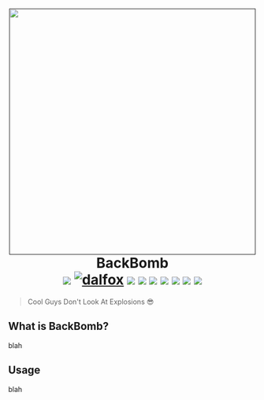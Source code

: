 <h1 align="center">
  <br>
  <a href=""><img src="#" alt="" width="500px;"></a>
  <br>
  BackBomb
  <br>
  <img src="https://img.shields.io/github/v/release/hahwul/backbomb?style=flat-square"> 
  <a href="https://snapcraft.io/backbomb"><img alt="dalfox" src="https://snapcraft.io/backbomb/badge.svg" /></a>
  <img src="https://img.shields.io/github/languages/top/hahwul/backbomb?style=flat-square"> <img src="https://api.codacy.com/project/badge/Grade/ea74e272d1d6486da19d469881e5c176"> <a href="https://goreportcard.com/report/github.com/hahwul/backbomb"><img src="https://goreportcard.com/badge/github.com/hahwul/backbomb"></a> <a href="https://twitter.com/intent/follow?screen_name=hahwul"><img src="https://img.shields.io/twitter/follow/hahwul?style=flat-square"></a>
  <img src="https://github.com/hahwul/backbomb/workflows/CodeQL/badge.svg)">
  <img src="https://github.com/hahwul/backbomb/workflows/Docker%20Build/badge.svg">
  <img src="https://github.com/hahwul/backbomb/workflows/Go%20Build/badge.svg">
</h1>

> Cool Guys Don't Look At Explosions 😎

## What is BackBomb?
blah

## Usage
blah
